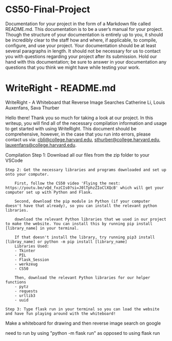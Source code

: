 # CS50-Final-Project
Documentation for your project in the form of a Markdown file called README.md. This documentation is to be a user’s manual for your project. Though the structure of your documentation is entirely up to you, it should be incredibly clear to the staff how and where, if applicable, to compile, configure, and use your project. Your documentation should be at least several paragraphs in length. It should not be necessary for us to contact you with questions regarding your project after its submission. Hold our hand with this documentation; be sure to answer in your documentation any questions that you think we might have while testing your work.

# WriteRight - README.md
WriteRight - A Whiteboard that Reverse Image Searches
Catherine Li, Louis Auxenfans, Sava Thurber

Hello there! Thank you so much for taking a look at our project. In this writeup, you will find all of the necessary compilation information and usage to get started with using WriteRight. This document should be comprehensive, however, in the case that you run into errors, please contact us via: cbli@college.harvard.edu, sthurber@college.harvard.edu, lauxenfans@college.harvard.edu.

Compilation
    Step 1: Download all our files from the zip folder to your VSCode 
    
    Step 2: Get the necessary libraries and programs downloaded and set up onto your computer.

        First, follow the CS50 video 'Flying the nest: https://youtu.be/vQd_fxzCIs0?si=J0lTphzZIoClXQcB' which will get your computer set up with Python and Flask. 
   
        Second, download the pip module in Python (if your computer doesn't have that already), so you can install the relevant python libraries.
        
        download the relevant Python libraries that we used in our project to make the website. You can install this by running pip install [library_name] in your terminal. 

        If that doesn't install the library, try running pip3 install [libray_name] or python -m pip install [library_name]
        Libraries Used:
        - Tkinter 
        - PIL
        - Flask_Session
        - werkzeug 
        - CS50

        Then, download the relevant Python libraries for our helper functions
        - pytz 
        - requests 
        - urllib3 
        - uuid 

    Step 3: Type flask run in your terminal so you can load the website and have fun playing around with the whiteboard!




Make a whiteboard for drawing and then reverse image search on google 

need to run by using "python -m flask run" as opposed to using flask run

